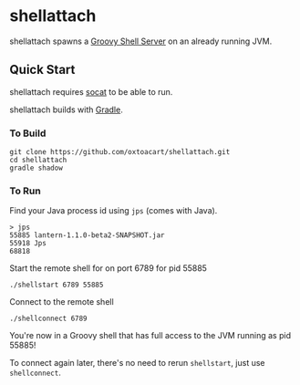 # shellattach

shellattach spawns a [Groovy Shell Server](https://github.com/bazhenov/groovy-shell-server)
on an already running JVM. 

## Quick Start

shellattach requires [socat](http://freecode.com/projects/socat) to be able to
run.

shellattach builds with [Gradle](http://www.gradle.org/).

### To Build

```
git clone https://github.com/oxtoacart/shellattach.git
cd shellattach
gradle shadow
```

### To Run

Find your Java process id using `jps` (comes with Java).

```
> jps
55885 lantern-1.1.0-beta2-SNAPSHOT.jar
55918 Jps
68818
```

Start the remote shell for on port 6789 for pid 55885

`./shellstart 6789 55885`

Connect to the remote shell

`./shellconnect 6789`

You're now in a Groovy shell that has full access to the JVM running as pid 55885!

To connect again later, there's no need to rerun `shellstart`, just use `shellconnect`.
